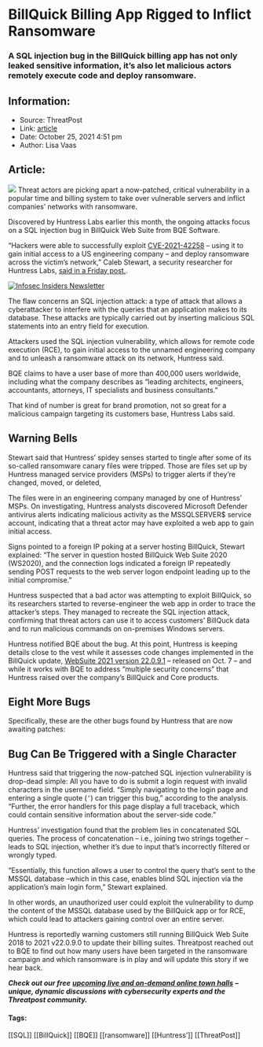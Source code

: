 # BillQuick Billing App Rigged to Inflict Ransomware
### A SQL injection bug in the BillQuick billing app has not only leaked sensitive information, it’s also let malicious actors remotely execute code and deploy ransomware. 

## Information:
+ Source: ThreatPost
+ Link: [article](https://kasperskycontenthub.com/threatpost-global/?p=175720)
+ Date: October 25, 2021  4:51 pm
+ Author: Lisa Vaas


## Article:
![](https://media.threatpost.com/wp-content/uploads/sites/103/2021/10/25163951/time_clock-e1635194404919.jpg)
Threat actors are picking apart a now-patched, critical vulnerability in a popular time and billing system to take over vulnerable servers and inflict companies’ networks with ransomware.


Discovered by Huntress Labs earlier this month, the ongoing attacks focus on a SQL injection bug in BillQuick Web Suite from BQE Software.


“Hackers were able to successfully exploit [CVE-2021-42258](https://cve.mitre.org/cgi-bin/cvename.cgi?name=CVE-2021-42258) – using it to gain initial access to a US engineering company – and deploy ransomware across the victim’s network,” Caleb Stewart, a security researcher for Huntress Labs, [said in a Friday post.](https://www.huntress.com/blog/threat-advisory-hackers-are-exploiting-a-vulnerability-in-popular-billing-software-to-deploy-ransomware).


[![Infosec Insiders Newsletter](https://media.threatpost.com/wp-content/uploads/sites/103/2021/07/10165815/infosec_insiders_in_article_promo.png)](https://threatpost.com/infosec-insider-subscription-page/?utm_source=ART&utm_medium=ART&utm_campaign=InfosecInsiders_Newsletter_Promo/)


The flaw concerns an SQL injection attack: a type of attack that allows a cyberattacker to interfere with the queries that an application makes to its database. These attacks are typically carried out by inserting malicious SQL statements into an entry field for execution.


Attackers used the SQL injection vulnerability, which allows for remote code execution (RCE), to gain initial access to the unnamed engineering company and to unleash a ransomware attack on its network, Huntress said.


BQE claims to have a user base of more than 400,000 users worldwide, including what the company describes as “leading architects, engineers, accountants, attorneys, IT specialists and business consultants.”


That kind of number is great for brand promotion, not so great for a malicious campaign targeting its customers base, Huntress Labs said.


Warning Bells
-------------


Stewart said that Huntress’ spidey senses started to tingle after some of its so-called ransomware canary files were tripped. Those are files set up by Huntress managed service providers (MSPs) to trigger alerts if they’re changed, moved, or deleted,


The files were in an engineering company managed by one of Huntress’ MSPs. On investigating, Huntress analysts discovered Microsoft Defender antivirus alerts indicating malicious activity as the MSSQLSERVER$ service account, indicating that a threat actor may have exploited a web app to gain initial access.


Signs pointed to a foreign IP poking at a server hosting BillQuick, Stewart explained: “The server in question hosted BillQuick Web Suite 2020 (WS2020), and the connection logs indicated a foreign IP repeatedly sending POST requests to the web server logon endpoint leading up to the initial compromise.”


Huntress suspected that a bad actor was attempting to exploit BillQuick, so its researchers started to reverse-engineer the web app in order to trace the attacker’s steps. They managed to recreate the SQL injection attack, confirming that threat actors can use it to access customers’ BillQuck data and to run malicious commands on on-premises Windows servers.


Huntress notified BQE about the bug. At this point, Huntress is keeping details close to the vest while it assesses code changes implemented in the BillQuick update, [WebSuite 2021 version 22.0.9.1](http://billquick.net/download/Support_Download/BQWS2021Upgrade/WebSuite2021LogFile_9_1.pdf) – released on Oct. 7 – and while it works with BQE to address “multiple security concerns” that Huntress raised over the company’s BillQuick and Core products.


Eight More Bugs
---------------


Specifically, these are the other bugs found by Huntress that are now awaiting patches:


Bug Can Be Triggered with a Single Character
--------------------------------------------


Huntress said that triggering the now-patched SQL injection vulnerability is drop-dead simple: All you have to do is submit a login request with invalid characters in the username field. “Simply navigating to the login page and entering a single quote (`’`) can trigger this bug,” according to the analysis. “Further, the error handlers for this page display a full traceback, which could contain sensitive information about the server-side code.”


Huntress’ investigation found that the problem lies in concatenated SQL queries. The process of concatenation – i.e., joining two strings together – leads to SQL injection, whether it’s due to input that’s incorrectly filtered or wrongly typed.


“Essentially, this function allows a user to control the query that’s sent to the MSSQL database –which in this case, enables blind SQL injection via the application’s main login form,” Stewart explained.


In other words, an unauthorized user could exploit the vulnerability to dump the content of the MSSQL database used by the BillQuick app or for RCE, which could lead to attackers gaining control over an entire server.


Huntress is reportedly warning customers still running BillQuick Web Suite 2018 to 2021 v22.0.9.0 to update their billing suites. Threatpost reached out to BQE to find out how many users have been targeted in the ransomware campaign and which ransomware is in play and will update this story if we hear back.


***Check out our free*** [***upcoming live and on-demand online town halls***](https://threatpost.com/category/webinars/) ***– unique, dynamic discussions with cybersecurity experts and the Threatpost community.***




#### Tags:
[[SQL]] [[BillQuick]] [[BQE]] [[ransomware]] [[Huntress’]] [[ThreatPost]]
